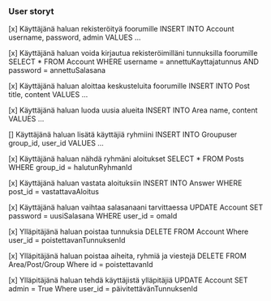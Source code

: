 ### User storyt

[x] Käyttäjänä haluan rekisteröityä foorumille
	INSERT INTO Account username, password, admin VALUES ...

[x] Käyttäjänä haluan voida kirjautua rekisteröimilläni tunnuksilla foorumille
	SELECT * FROM Account WHERE username = annettuKayttajatunnus AND password = annettuSalasana 

[x] Käyttäjänä haluan aloittaa keskusteluita foorumille
	INSERT INTO Post title, content VALUES ...

[x] Käyttäjänä haluan luoda uusia alueita
	INSERT INTO Area name, content VALUES ...

[] Käyttäjänä haluan lisätä käyttäjiä ryhmiini
	INSERT INTO Groupuser group_id, user_id VALUES ...

[x] Käyttäjänä haluan nähdä ryhmäni aloitukset
	SELECT * FROM Posts WHERE group_id = halutunRyhmanId

[x] Käyttäjänä haluan vastata aloituksiin
	INSERT INTO Answer WHERE post_id = vastattavaAloitus

[x] Käyttäjänä haluan vaihtaa salasanaani tarvittaessa
	UPDATE Account SET password = uusiSalasana WHERE user_id = omaId

[x] Ylläpitäjänä haluan poistaa tunnuksia
	DELETE FROM Account Where user_id = poistettavanTunnuksenId

[x] Ylläpitäjänä haluan poistaa aiheita, ryhmiä ja viestejä
	DELETE FROM Area/Post/Group Where id = poistettavanId

[x] Ylläpitäjänä haluan tehdä käyttäjistä ylläpitäjiä
	UPDATE Account SET admin = True Where user_id = päivitettävänTunnuksenId
